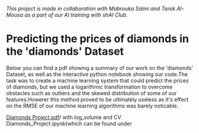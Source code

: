 *This project is made in collaboration with Mabrouka Salmi and Tarek Al-Mousa as a part of our AI training with shAI Club.*
# Predicting the prices of diamonds in the 'diamonds' Dataset

Below you can find a pdf showing a summary of our work on the 'diamonds' Dataset, as well as the interactive python notebook showing our code.The task was to create a machine learning system that could predict the prices of diamonds, but we used a logarithmic transformation to overcome obstacles such as outliers and the skewed distribution of some of our features.Howerer this method proved to be ultimately useless as it's effect on the RMSE of our machine learning algorithms was barely noticable. 

[Diamonds Project.pdf](https://github.com/Reem-AbuFarah/First_Project/files/7087040/Diamonds.Project.pdf)/
with log_volume and CV Diamonds_Project.ipynb(which can be found under  

